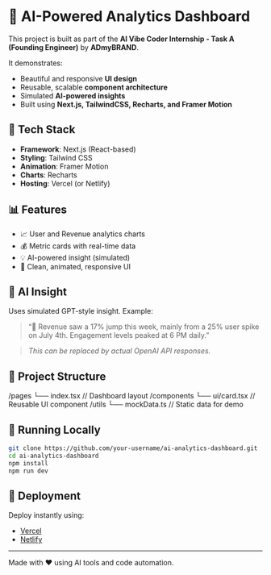 # 🚀 AI-Powered Analytics Dashboard

This project is built as part of the **AI Vibe Coder Internship - Task A (Founding Engineer)** by **ADmyBRAND**.

It demonstrates:
- Beautiful and responsive **UI design**
- Reusable, scalable **component architecture**
- Simulated **AI-powered insights**
- Built using **Next.js, TailwindCSS, Recharts, and Framer Motion**

## 🔧 Tech Stack

- **Framework**: Next.js (React-based)
- **Styling**: Tailwind CSS
- **Animation**: Framer Motion
- **Charts**: Recharts
- **Hosting**: Vercel (or Netlify)

## 📊 Features

- 📈 User and Revenue analytics charts
- 💰 Metric cards with real-time data
- 💡 AI-powered insight (simulated)
- 💎 Clean, animated, responsive UI

## 🧠 AI Insight

Uses simulated GPT-style insight. Example:

> “🚀 Revenue saw a 17% jump this week, mainly from a 25% user spike on July 4th. Engagement levels peaked at 6 PM daily.”

> _This can be replaced by actual OpenAI API responses._

## 📁 Project Structure

/pages
  └── index.tsx           // Dashboard layout
/components
  └── ui/card.tsx         // Reusable UI component
/utils
  └── mockData.ts         // Static data for demo

## 🧪 Running Locally

```bash
git clone https://github.com/your-username/ai-analytics-dashboard.git
cd ai-analytics-dashboard
npm install
npm run dev
```

## 🚀 Deployment

Deploy instantly using:
- [Vercel](https://vercel.com/)
- [Netlify](https://netlify.com/)

---

Made with ❤️ using AI tools and code automation.
